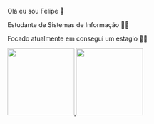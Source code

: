 

Olá eu sou Felipe 👋

Estudante de Sistemas de Informação 👨‍💻

Focado atualmente em consegui um estagio 👨‍🎓


<div>
  <a href="https://github.com/FelpSOL">
  <img height="150em" src="https://github-readme-stats-eight-theta.vercel.app/api?username=FelpSOL&show_icons=true&theme=tokyonight&include_all_commits=true&count_private=true"/>
  <img height="150em" src="https://github-readme-stats-eight-theta.vercel.app/api/top-langs/?username=FelpSOL&layout=compact&langs_count=8&theme=tokyonight"/>
<div>
